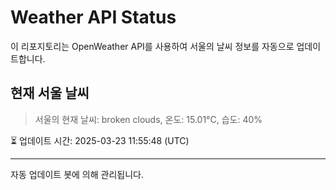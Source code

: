 
# Weather API Status

이 리포지토리는 OpenWeather API를 사용하여 서울의 날씨 정보를 자동으로 업데이트합니다.

## 현재 서울 날씨
> 서울의 현재 날씨: broken clouds, 온도: 15.01°C, 습도: 40%

⏳ 업데이트 시간: 2025-03-23 11:55:48 (UTC)

---
자동 업데이트 봇에 의해 관리됩니다.
